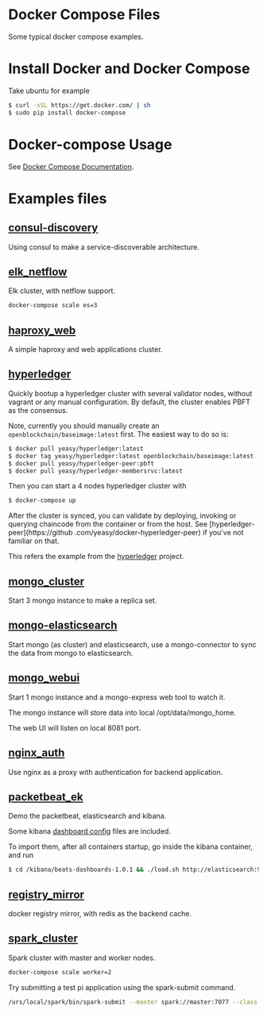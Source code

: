 Docker Compose Files
===
Some typical docker compose examples.

# Install Docker and Docker Compose
Take ubuntu for example

```sh
$ curl -sSL https://get.docker.com/ | sh
$ sudo pip install docker-compose
```

# Docker-compose Usage
See [Docker Compose Documentation](https://docs.docker.com/compose/).


# Examples files

## [consul-discovery](consul-discovery)
Using consul to make a service-discoverable architecture.

## [elk_netflow](elk_netflow)
Elk cluster, with netflow support.
```sh
docker-compose scale es=3
```

## [haproxy_web](haproxy_web)
A simple haproxy and web applications cluster.

## [hyperledger](hyperledger)
Quickly bootup a hyperledger cluster with several validator nodes, without vagrant or any manual configuration. By default, the cluster enables PBFT as the consensus.

Note, currently you should manually create an `openblockchain/baseimage:latest` first. The
easiest way to do so is:
```sh
$ docker pull yeasy/hyperledger:latest
$ docker tag yeasy/hyperledger:latest openblockchain/baseimage:latest
$ docker pull yeasy/hyperledger-peer:pbft
$ docker pull yeasy/hyperledger-membersrvc:latest
```

Then you can start a 4 nodes hyperledger cluster with
```sh
$ docker-compose up
```

After the cluster is synced, you can validate by deploying, invoking or querying chaincode from the container or from the
host. See [hyperledger-peer](https://github .com/yeasy/docker-hyperledger-peer) if you've not familiar on that.

This refers the example from the [hyperledger](https://github.com/hyperledger/fabric/tree/master/consensus/docker-compose-files) project.

## [mongo_cluster](mongo_cluster)
Start 3 mongo instance to make a replica set.

## [mongo-elasticsearch](mongo-elasticsearch)
Start mongo (as cluster) and elasticsearch, use a mongo-connector to sync the data from mongo to elasticsearch.

## [mongo_webui](mongo_webui)
Start 1 mongo instance and a mongo-express web tool to watch it.

The mongo instance will store data into local /opt/data/mongo_home.

The web UI will listen on local 8081 port.

## [nginx_auth](nginx_auth)
Use nginx as a proxy with authentication for backend application.

## [packetbeat_ek](packetbeat_ek)
Demo the packetbeat, elasticsearch and kibana.

Some kibana [dashboard config](https://github.com/elastic/beats-dashboards) files are included.

To import them, after all containers startup, go inside the kibana container, and run
```sh
$ cd /kibana/beats-dashboards-1.0.1 && ./load.sh http://elasticsearch:9200
```

## [registry_mirror](registry_mirror)
docker registry mirror, with redis as the backend cache.

## [spark_cluster](spark_cluster)
Spark cluster with master and worker nodes.
```sh
docker-compose scale worker=2
```
Try submitting a test pi application using the spark-submit command.
```sh
/urs/local/spark/bin/spark-submit --master spark://master:7077 --class org.apache.spark.examples.SparkPi /usr/local/spark/lib/spark-examples-1.4.0-hadoop2.6.0.jar 1000
```
